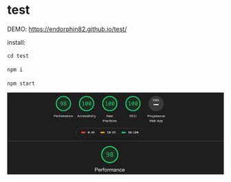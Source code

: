 # test

DEMO: https://endorphin82.github.io/test/

install:
    
    cd test

    npm i
  
    npm start
    
![audit](audit.jpg "audit") 